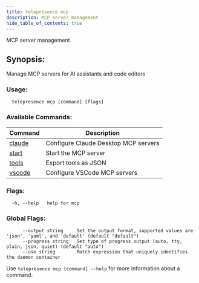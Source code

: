 ```yaml
---
title: telepresence mcp
description: MCP server management
hide_table_of_contents: true
---
```


MCP server management

## Synopsis:

Manage MCP servers for AI assistants and code editors

### Usage:
```
  telepresence mcp [command] [flags]
```

### Available Commands:
| Command | Description |
|---------|-------------|
| [claude](telepresence_mcp_claude) | Configure Claude Desktop MCP servers |
| [start](telepresence_mcp_start) | Start the MCP server |
| [tools](telepresence_mcp_tools) | Export tools as JSON |
| [vscode](telepresence_mcp_vscode) | Configure VSCode MCP servers |

### Flags:
```
  -h, --help   help for mcp
```

### Global Flags:
```
      --output string     Set the output format, supported values are 'json', 'yaml', and 'default' (default "default")
      --progress string   Set type of progress output (auto, tty, plain, json, quiet) (default "auto")
      --use string        Match expression that uniquely identifies the daemon container
```

Use `telepresence mcp [command] --help` for more information about a command.
